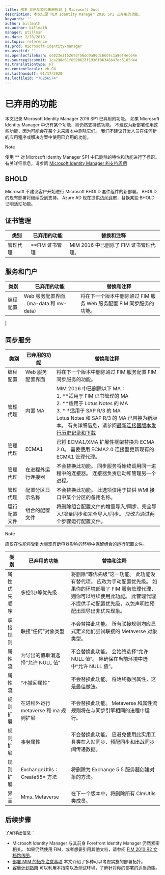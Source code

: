 ```yaml
---
title: MIM 弃用功能和未来规划 | Microsoft Docs
description: 本文记录 MIM Identity Manager 2016 SP1 已弃用的功能。
keywords: ''
author: billmath
ms.author: billmath
manager: mtillman
ms.date: 2/28/2018
ms.topic: reference
ms.prod: microsoft-identity-manager
ms.assetid: ''
ms.openlocfilehash: dd023e2152693f56dd9a86dc66d9c1a8ef4ec64e
ms.sourcegitcommit: 1ca298d61f6020623f1936f86346b47ec5105d44
ms.translationtype: HT
ms.contentlocale: zh-CN
ms.lasthandoff: 01/17/2020
ms.locfileid: "76256574"
---
```

# <a name="deprecated-features"></a>已弃用的功能

本文记录 Microsoft Identity Manager 2016 SP1 已弃用的功能。 如果 Microsoft Identity Manager 中仍有某个功能，则仍然支持该功能。 不建议为新部署使用这些功能，因为可能会在某个未来版本中删除它们。  我们不建议开发人员在任何新的应用程序或解决方案中使用已弃用的功能。

> [!NOTE]
> 使用 ** 对 Microsoft Identity Manager SP1 中已删除的特性和功能进行了标识。 <br>
> 有关详细信息，请参阅 [Microsoft Identity Manager 的支持周期](https://support.microsoft.com/en-us/lifecycle/search?alpha=Microsoft%20Forefront%20Identity%20Manager%202010%20R2%20Service%20Pack%201,Microsoft%20Identity%20Manager%202016,Microsoft%20Forefront%20Identity%20Manager%202010)


## <a name="bhold"></a>BHOLD 

Microsoft 不建议客户开始进行 Microsoft BHOLD 套件组件的新部署。 BHOLD 的现有部署将继续受到支持。 Azure AD 现在提供[访问评审](https://docs.microsoft.com/azure/active-directory/active-directory-azure-ad-controls-access-reviews-overview)，替换某些 BHOLD 证明活动功能。

## <a name="certificate-management"></a>证书管理 

| **类别**                | **已弃用的功能**              | **替换和注释**           |
|-----------------------------|-------------------------------------|----------------------------------------------|
| 管理代理 | **FIM 证书管理 | MIM 2016 中已删除了 FIM 证书管理代理。                                                             |

## <a name="service-and-portal"></a>服务和门户

| **类别**                | **已弃用的功能**              | **替换和注释**           |
|-----------------------------|-------------------------------------|----------------------------------------------|
| 编程配置 | Web 服务配置界面（ma-data 和 mv-data） | 将在下一个版本中删除通过 FIM 服务 Web 服务配置 FIM 同步服务的功能。
|

## <a name="synchronization-service"></a>同步服务 

| **类别**                | **已弃用的功能**              | **替换和注释**           |
|-----------------------------|-------------------------------------|----------------------------------------------|
| 编程配置 | Web 服务配置界面 | 将在下一个版本中删除通过 FIM 服务配置 FIM 同步服务的功能。                                                          |
| 管理代理           | 内置 MA                        | MIM 2016 中已删除以下 MA： </br> 1.  **适用于 FIM 证书管理的 MA </br>2.  **适用于 Lotus Notes 的 MA</br> 3.  * *适用于 SAP R/3 的 MA </br> Lotus Notes 和 SAP R/3 的 MA 已替换为新版本。 有关详细信息，请参阅[最新连接器版本发行历史记录和下载](https://docs.microsoft.com/azure/active-directory/connect/active-directory-aadconnectsync-connector-version-history)                                                                                                                                                                                                                                              |
| 管理代理           | ECMA1                               | 已将 ECMA1/XMA 扩展性框架替换为 ECMA 2.0。 需要使用 ECMA2.0 连接器更新现有的 ECMA1 管理代理。                                                                                                                                          |
| 管理代理           | 在进程外运行连接器      | 不会替换此功能。 同步服务将始终调用同一进程中的连接器。 连接器负责启动和管理另一个进程。 |
| 管理代理           | 配置分区显示名称    | 不会替换此功能。 此选项仅用于提供 WMI 接口中某个分区的备用名称。                                                                                                                                                                       |
| 运行配置文件                | 组合的配置文件                   | 将删除组合配置文件的增量导入/同步、完全导入/增量同步和完全导入/同步。 应改为通过两个步骤运行配置文件。 

> [!NOTE]
> 应仅在性能将受到大量现有断电器影响的环境中保留组合的运行配置文件。


| **类别**                | **已弃用的功能**              | **替换和注释**           |
|--------|-------|---|    
| 属性优先顺序 | 多控制/等优先级                       | 将删除“等优先级”这一功能。 此功能没有替代项。 应改为手动配置优先级。 如果你的环境部署了 FIM 服务管理代理，则你可以继续使用此功能。 此管理代理不提供手动配置优先级，以免声明性预配出现导出非优先现象。 |
| 联接规则           | 联接“任何”对象类型                             | 不会替换此功能。 所有联接规则均应显式定义他们尝试联接的 Metaverse 对象类型。       |
| 属性流      | 为导出的值取消选择“允许 NULL 值”            | 不会替换此功能。 会始终选择“允许 NULL 值”。 应确保在当前环境中选中“允许 NULL 值”。  |
| 属性流      | “不撤回属性”                            | 不会替换此功能。 将始终撤回属性，这是最佳做法。  |
| 规则扩展      | 在进程外运行 metaverse 和 ma 规则扩展 | 不会替换此功能。 Metaverse 和属性流规则将在与同步引擎相同的进程中运行。       |
| 规则扩展      | 事务属性                                | 不会替换此功能。 应避免使用此实用工具类在入站同步、预配同步和出战同步间传递数据。  |
| 规则扩展      | ExchangeUtils：Create55\* 方法                     | 将删除为 Exchange 5.5 服务器创建对象的方法。        |
| 界面            | Mms_Metaverse                                        | 在下一个版本中，将删除所有 ClmUtils 类成员。   |

## <a name="next-steps"></a>后续步骤
了解详细信息：

- Microsoft Identity Manager 与其前身 Forefront Identity Manager 仍然紧密相关。 如果仍然使用 FIM，或者想要引用其他文档，请参阅 [FIM 2010 R2 文档路线图](https://technet.microsoft.com/library/jj133885.aspx)。
- [部署 MIM 的拓扑注意事项](topology-considerations.md) 本文介绍了多种可以考虑实施的部署拓扑。
- [容量计划指南](capacity-planning-guide.md) 可以利用本指南以及测试环境，了解针对你的部署的适当范围。
